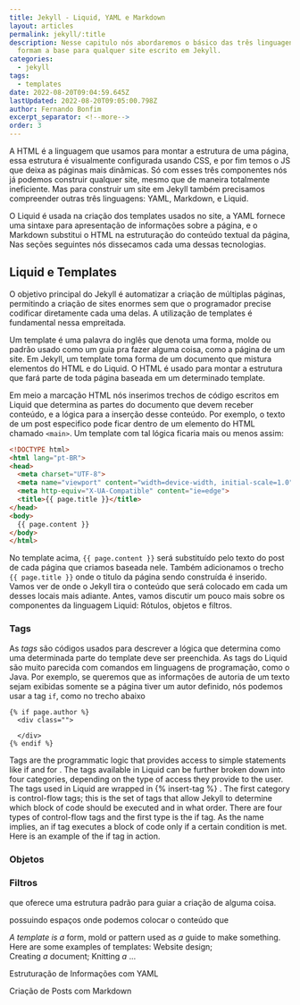 ```yaml
---
title: Jekyll - Liquid, YAML e Markdown
layout: articles
permalink: jekyll/:title
description: Nesse capitulo nós abordaremos o básico das três linguagens que
  formam a base para qualquer site escrito em Jekyll.
categories:
  - jekyll
tags:
  - templates
date: 2022-08-20T09:04:59.645Z
lastUpdated: 2022-08-20T09:05:00.798Z
author: Fernando Bonfim
excerpt_separator: <!--more-->
order: 3
---
```

A HTML é a linguagem que usamos para montar a estrutura de uma página, essa estrutura é visualmente configurada usando CSS, e por fim temos o JS que deixa as páginas mais dinâmicas. Só com esses três componentes nós já podemos construir qualquer site, mesmo que de maneira totalmente ineficiente. Mas para construir um site em Jekyll também precisamos compreender outras três linguagens: YAML, Markdown, e Liquid. 

O Liquid é usada na criação dos templates usados no site, a YAML fornece uma sintaxe para apresentação de informações sobre a página, e o Markdown substitui o HTML na estruturação do conteúdo textual da página, Nas seções seguintes nós dissecamos cada uma dessas tecnologias.

## Liquid e Templates

O objetivo principal do Jekyll é automatizar a criação de múltiplas páginas, permitindo a criação de sites enormes sem que o programador precise codificar diretamente cada uma delas. A utilização de templates é fundamental nessa empreitada. 

Um template é uma palavra do inglês que denota uma forma, molde ou padrão usado como um guia pra fazer alguma coisa, como a página de um site.  Em Jekyll, um template toma forma de um documento que mistura elementos do HTML e do Liquid. O HTML é usado para montar a estrutura que fará parte de toda página baseada em um determinado template. 

Em meio a marcação HTML nós inserimos trechos de código escritos em Liquid que determina as partes do documento que devem receber conteúdo, e a lógica para a inserção desse conteúdo. Por exemplo, o texto de um post especifico pode ficar dentro de um elemento do HTML chamado `<main>`. Um template com tal lógica ficaria mais ou menos assim:

```html
<!DOCTYPE html>
<html lang="pt-BR">
<head>
  <meta charset="UTF-8">
  <meta name="viewport" content="width=device-width, initial-scale=1.0">
  <meta http-equiv="X-UA-Compatible" content="ie=edge">
  <title>{{ page.title }}</title>
</head>
<body>
  {{ page.content }}
</body>
</html>
```

No template acima, `{{ page.content }}` será substituído pelo texto do post de cada página que criamos baseada nele. Também adicionamos o trecho `{{ page.title }}` onde o titulo da página sendo construída é inserido. Vamos ver de onde o Jekyll tira o conteúdo que será colocado em cada um desses locais mais adiante. Antes, vamos discutir um pouco  mais sobre os componentes da linguagem Liquid: Rótulos, objetos e filtros.

### Tags

As <dfn>tags</dfn> são códigos usados para descrever a lógica que determina como uma determinada parte do template deve ser preenchida. As tags do Liquid são muito parecida com comandos em linguagens de programação, como o Java.  Por exemplo, se queremos que as informações de autoria de um texto sejam exibidas somente se a página tiver um autor definido, nós podemos usar a tag `if`, como no trecho abaixo

```
{% if page.author %}
  <div class="">
    
  </div>
{% endif %}
```

Tags are the programmatic logic that provides access to simple statements like if and for . The tags available
in Liquid can be further broken down into four categories, depending on the type of access they provide to
the user. The tags used in Liquid are wrapped in {% insert-tag %} . The first category is control-flow tags;
this is the set of tags that allow Jekyll to determine which block of code should be executed and in what
order. There are four types of control-flow tags and the first type is the if tag. As the name implies, an if tag
executes a block of code only if a certain condition is met. Here is an example of the if tag in action.



### Objetos 



### Filtros



que oferece uma estrutura padrão para guiar a criação de alguma coisa.

 possuindo espaços onde podemos colocar o conteúdo que

<!--StartFragment-->

*A template is a* form, mold or pattern used as *a* guide to make something. Here are some examples of templates: Website design; Creating *a* document; Knitting *a* ...

<!--EndFragment-->

Estruturação de Informações com YAML

Criação de Posts com Markdown
